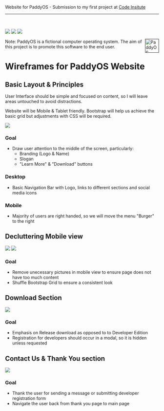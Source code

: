 Website for PaddyOS - Submission to my first project at [Code Insitute](https://codeinstitute.net)

---

<br><br>
<img src="https://img.shields.io/github/last-commit/patrickpulfer/codeinsitute_usercentric_milestone_project?style=for-the-badge">
<img src="https://img.shields.io/github/repo-size/patrickpulfer/codeinsitute_usercentric_milestone_project?style=for-the-badge">
<img src="https://img.shields.io/github/languages/count/patrickpulfer/codeinsitute_usercentric_milestone_project?style=for-the-badge">

<a href="">
    <img src="../img/logo_paddy.png" alt="PaddyOS logo" title="PaddyOS" align="right" height="45" />
</a>

Note: PaddyOS is a fictional computer operating system. The aim of this project is to promote this software to the end user. 


# Wireframes for PaddyOS Website

## Basic Layout & Principles

User Interface should be simple and focused on content, so I will leave areas untouched to avoid distractions.

Website will be Mobile & Tablet friendly. Bootstrap will help us achieve the basic grid but adjustments with CSS will be required.

<img src="./wireframe2.png">

### Goal
* Draw user attention to the middle of the screen, particularly:
    * Branding (Logo & Name)
    * Slogan
    * "Learn More" & "Download" buttons

### Desktop
* Basic Navigation Bar with Logo, links to different sections and social media icons


### Mobile
* Majority of users are right handed, so we will move the menu "Burger" to the right

## Decluttering Mobile view

<img src="./wireframe3.png">

<img src="./wireframe4.png">

### Goal
* Remove unecessary pictures in mobile view to ensure page does not have too much content
* Shuffle Bootstrap Grid to ensure a consistent look

## Download Section

<img src="./wireframe5.png">

### Goal
* Emphasis on Release download as opposed to to Developer Edition
* Registration for developers should occur in a modal, so it is hidden unless requested

## Contact Us & Thank You section

<img src="./wireframe6.png">

### Goal
* Thank the user for sending a message or submitting developer registration form
* Navigate the user back from thank you page to main page

